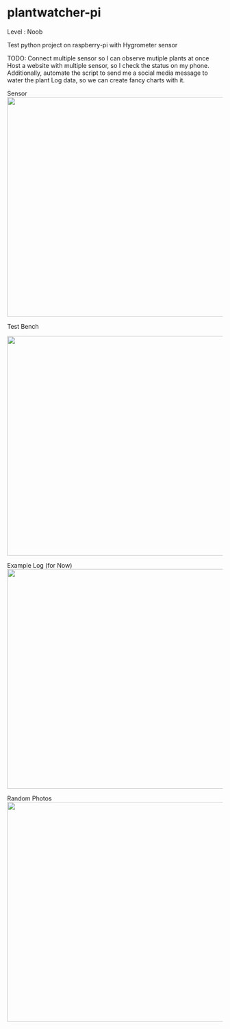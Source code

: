 # plantwatcher-pi
Level : Noob

Test python project on raspberry-pi with Hygrometer sensor

TODO:
Connect multiple sensor so I can observe mutiple plants at once
Host a website with multiple sensor, so I check the status on my phone.
Additionally, automate the script to send me a social media message to water the plant
Log data, so we can create fancy charts with it.

Sensor  
<img src="https://user-images.githubusercontent.com/2760236/120076236-d1aede80-c0a4-11eb-92af-30ab9102c920.png" width="512">  

Test Bench  

<img src="https://user-images.githubusercontent.com/2760236/120076259-ec815300-c0a4-11eb-9243-44103770ed3e.png" width="512">

Example Log (for Now)  
<img src="https://user-images.githubusercontent.com/2760236/120076263-f99e4200-c0a4-11eb-97af-d185bfdd3f94.png" width="512">

Random Photos  
<img src="https://user-images.githubusercontent.com/2760236/120076247-dffcfa80-c0a4-11eb-93bb-29e6a86158f8.png" width="512">
